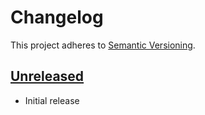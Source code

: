 # Changelog

This project adheres to [Semantic Versioning](https://semver.org/spec/v2.0.0.html).

## [Unreleased]

 * Initial release

[Unreleased]: https://github.com/ausi/slug-generator/commits/HEAD
